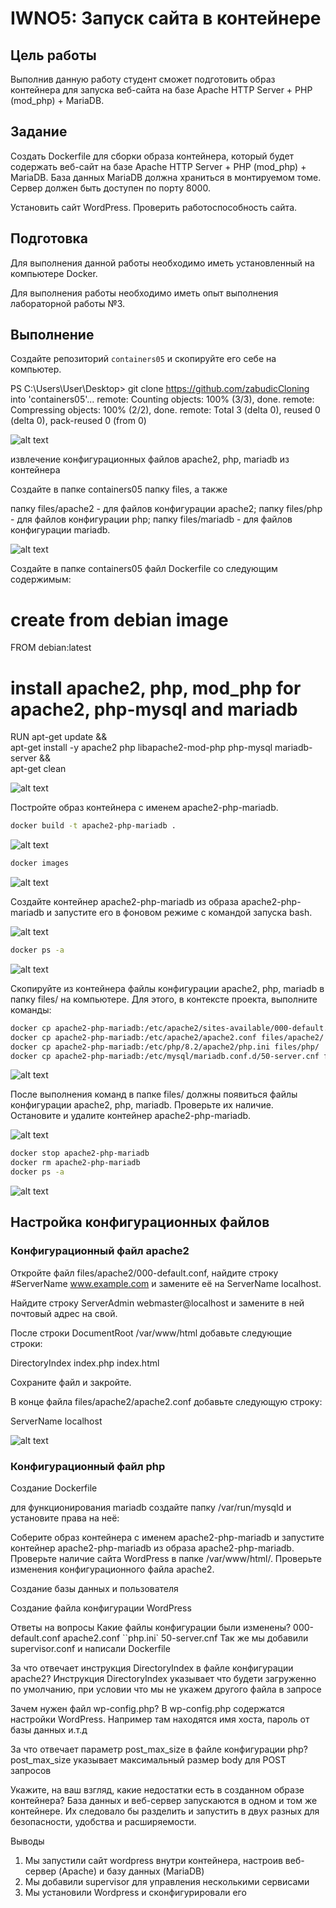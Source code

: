 # IWNO5: Запуск сайта в контейнере

## Цель работы

Выполнив данную работу студент сможет подготовить образ контейнера для запуска веб-сайта на базе Apache HTTP Server + PHP (mod_php) + MariaDB.

## Задание

Создать Dockerfile для сборки образа контейнера, который будет содержать веб-сайт на базе Apache HTTP Server + PHP (mod_php) + MariaDB. База данных MariaDB должна храниться в монтируемом томе. Сервер должен быть доступен по порту 8000.

Установить сайт WordPress. Проверить работоспособность сайта.

## Подготовка

Для выполнения данной работы необходимо иметь установленный на компьютере Docker.

Для выполнения работы необходимо иметь опыт выполнения лабораторной работы №3.

## Выполнение

Создайте репозиторий `containers05` и скопируйте его себе на компьютер.

PS C:\Users\User\Desktop> git clone https://github.com/zabudicCloning into 'containers05'...
remote: Counting objects: 100% (3/3), done.
remote: Compressing objects: 100% (2/2), done.
remote: Total 3 (delta 0), reused 0 (delta 0), pack-reused 0 (from 0)

![alt text](img/Screenshot_1.jpg)

извлечение конфигурационных файлов apache2, php, mariadb из контейнера

Создайте в папке containers05 папку files, а также

папку files/apache2 - для файлов конфигурации apache2;
папку files/php - для файлов конфигурации php;
папку files/mariadb - для файлов конфигурации mariadb.

![alt text](img/Screenshot_files_.jpg)

Создайте в папке containers05 файл Dockerfile со следующим содержимым:

# create from debian image

FROM debian:latest

# install apache2, php, mod_php for apache2, php-mysql and mariadb

RUN apt-get update && \
 apt-get install -y apache2 php libapache2-mod-php php-mysql mariadb-server && \
 apt-get clean

![alt text](img/Screenshot_docker_file.jpg)

Постройте образ контейнера с именем apache2-php-mariadb.

```bash
docker build -t apache2-php-mariadb .
```

![alt text](img/Screenshot_build.jpg)

```bash
docker images
```

![alt text](img/Screenshot_images.jpg)

Создайте контейнер apache2-php-mariadb из образа apache2-php-mariadb и запустите его в фоновом режиме с командой запуска bash.

![alt text](img/Screenshot_run_-d.jpg)

```bash
docker ps -a
```

![alt text](img/Screenshot_docker_ps_-a.jpg)

Скопируйте из контейнера файлы конфигурации apache2, php, mariadb в папку files/ на компьютере. Для этого, в контексте проекта, выполните команды:

```bash
docker cp apache2-php-mariadb:/etc/apache2/sites-available/000-default.conf files/apache2/
docker cp apache2-php-mariadb:/etc/apache2/apache2.conf files/apache2/
docker cp apache2-php-mariadb:/etc/php/8.2/apache2/php.ini files/php/
docker cp apache2-php-mariadb:/etc/mysql/mariadb.conf.d/50-server.cnf files/mariadb/
```

![alt text](img/Screenshot_cp.jpg)

После выполнения команд в папке files/ должны появиться файлы конфигурации apache2, php, mariadb. Проверьте их наличие. Остановите и удалите контейнер apache2-php-mariadb.

![alt text](img/Screenshot_structure.jpg)

```bash
docker stop apache2-php-mariadb
docker rm apache2-php-mariadb
docker ps -a
```

![alt text](img/Screenshot_stop_rm_ps-a.jpg)

## Настройка конфигурационных файлов

### Конфигурационный файл apache2

Откройте файл files/apache2/000-default.conf, найдите строку #ServerName www.example.com и замените её на ServerName localhost.

Найдите строку ServerAdmin webmaster@localhost и замените в ней почтовый адрес на свой.

После строки DocumentRoot /var/www/html добавьте следующие строки:

DirectoryIndex index.php index.html

Сохраните файл и закройте.

В конце файла files/apache2/apache2.conf добавьте следующую строку:

ServerName localhost

![alt text](img/img/Screenshot_20.jpg)

### Конфигурационный файл php

Создание Dockerfile

для функционирования mariadb создайте папку /var/run/mysqld и установите права на неё:

Соберите образ контейнера с именем apache2-php-mariadb и запустите контейнер apache2-php-mariadb из образа apache2-php-mariadb. Проверьте наличие сайта WordPress в папке /var/www/html/. Проверьте изменения конфигурационного файла apache2.

Создание базы данных и пользователя

Создание файла конфигурации WordPress

Ответы на вопросы
Какие файлы конфигурации были изменены?
000-default.conf
apache2.conf
``php.ini`
50-server.cnf
Так же мы добавили supervisor.conf и написали Dockerfile

За что отвечает инструкция DirectoryIndex в файле конфигурации apache2?
Инструкция DirectoryIndex указывает что будети загруженно по умолчанию, при условии что мы не укажем другого файла в запросе

Зачем нужен файл wp-config.php?
В wp-config.php содержатся настройки WordPress. Например там находятся имя хоста, пароль от базы данных и.т.д

За что отвечает параметр post_max_size в файле конфигурации php?
post_max_size указывает максимальный размер body для POST запросов

Укажите, на ваш взгляд, какие недостатки есть в созданном образе контейнера?
База данных и веб-сервер запускаются в одном и том же контейнере. Их следовало бы разделить и запустить в двух разных для безопасности, удобства и расширяемости.

Выводы

1. Мы запустили сайт wordpress внутри контейнера, настроив веб-сервер (Apache) и базу данных (MariaDB)
2. Мы добавили supervisor для управления несколькими сервисами
3. Мы установили Wordpress и сконфигурировали его
